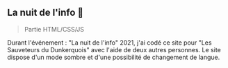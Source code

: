 ## La nuit de l'info 📂

> Partie HTML/CSS/JS

Durant l'événement : "La nuit de l'info" 2021, j'ai codé ce site pour "Les Sauveteurs du Dunkerquois" avec l'aide de deux autres personnes.
Le site dispose d'un mode sombre et d'une possibilité de changement de langue.
